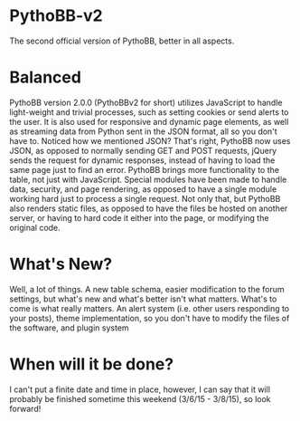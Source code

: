 # PythoBB-v2
The second official version of PythoBB, better in all aspects.
# Balanced
PythoBB version 2.0.0 (PythoBBv2 for short) utilizes JavaScript to handle light-weight and trivial processes, such as setting cookies or send alerts to the user. It is also used for responsive and dynamic page elements, as well as streaming data from Python sent in the JSON format, all so you don't have to. Noticed how we mentioned JSON? That's right, PythoBB now uses JSON, as opposed to normally sending GET and POST requests, jQuery sends the request for dynamic responses, instead of having to load the same page just to find an error. PythoBB brings more functionality to the table, not just with JavaScript. Special modules have been made to handle data, security, and page rendering, as opposed to have a single module working hard just to process a single request. Not only that, but PythoBB also renders static files, as opposed to have the files be hosted on another server, or having to hard code it either into the page, or modifying the original code.
# What's New?
Well, a lot of things. A new table schema, easier modification to the forum settings, but what's new and what's better isn't what matters. What's to come is what really matters. An alert system (i.e. other users responding to your posts), theme implementation, so you don't have to modify the files of the software, and plugin system
# When will it be done?
I can't put a finite date and time in place, however, I can say that it will probably be finished sometime this weekend (3/6/15 - 3/8/15), so look forward!

